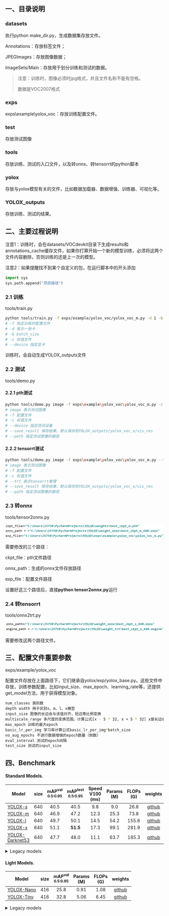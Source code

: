 ## 一、目录说明

### datasets

执行python make_dir.py，生成数据集存放文件。

Annotations：存放标签文件；

JPEGImages：存放图像数据；

ImageSets/Main：存放用于划分训练和测试的数据。

> 注意：训练时，图像必须时jpg格式，并且文件名称不能有空格。
>
> 数据是VOC2007格式

### exps

exps\example\yolox_voc：存放训练配置文件。

### test

存放测试图像

### tools

存放训练、测试的入口文件，以及转onnx、转tensorrt的python脚本

### yolox

存放与yolox模型有关的文件，比如数据加载器、数据增强、训练器、可视化等。

### YOLOX_outputs

存放训练、测试的结果。

## 二、主要过程说明

注意1：训练时，会在datasets/VOCdevkit目录下生成results和annotations_cache缓存文件，如果你打算开始一个新的模型训练，必须将这两个文件内容删除，否则训练的还是上一次的模型。

注意2：如果提醒找不到某个自定义的包，在运行脚本中的开头添加

```python
import sys
sys.path.append("项目路径")
```

### 2.1 训练

tools/train.py

```bash
python tools/train.py -f exps/example/yolox_voc/yolox_voc_m.py -d 1 -b 32 -c weights/yolox_m.pth --device cuda:0
# -f 指定训练的配置文件
# -d 表示一张卡
# -b batch_size
# -c 权值文件
# --device 指定显卡
```

训练时，会自动生成YOLOX_outputs文件

### 2.2 测试

tools/demo.py

#### 2.2.1 pth测试

```bash
python tools/demo.py image -f exps\example\yolox_voc\yolox_voc_m.py -c weights/best_ckpt.pth --device gpu --save_result --path assets
# image 表示测试图像
# -f 配置文件
# -c 权值文件
# --device 指定测试设备
# --save_result 保存结果，默认保存到YOLOX_outputs/yolox_voc_x/vis_res
# --path 指定测试图像的路径
```

#### 2.2.2 tensorrt测试

```bash
python tools/demo.py image -f exps\example\yolox_voc\yolox_voc_m.py --trt -c weights/model_trt.engine --save_result --path assets
# image 表示测试图像
# -f 配置文件
# -c 权值文件
# --trt 表示tensorrt推理
# --save_result 保存结果，默认保存到YOLOX_outputs/yolox_voc_x/vis_res
# --path 指定测试图像的路径
```

### 2.3 转onnx

tools/tensor2onnx.py

![image-20220531231121339](README.assets/image-20220531231121339.png)

需要修改的三个路径：

ckpt_file：pth文件路径

onnx_path：生成的onnx文件存放路径

exp_file：配置文件路径

设置好这三个路径后，直接**python tensor2onnx.py**运行

### 2.4 转tensorrt

tools/onnx2trt.py

![image-20220531231402494](README.assets/image-20220531231402494.png)

需要修改这两个路径文件。

## 三、配置文件重要参数

exps/example/yolox_voc

配置文件存放在上面路径下，它们继承自yolox/exp/yolox_base.py。这些文件中存放，训练参数配置，比如input_size、max_epoch、learning_rate等，还提供get_model方法，用于获得模型对象。

```bash
num_classes 类别数
depth width 用于区别s、m、l、x模型
input_size 图像的长边会与该值对齐，短边等比例变换
multiscale_range 多尺度的变换范围，计算公式[x - 5 * 32, x + 5 * 32] x是长边长度
max_epoch 训练的最大epoch
basic_lr_per_img 学习率计算公式basic_lr_per_img*batch_size
no_aug_epochs 不进行数据增强的epoch数量（倒数）
eval_interval 测试的epoch间隔
test_size 测试的input_size
```

## 四、Benchmark

#### Standard Models.

|Model |size |mAP<sup>val<br>0.5:0.95 |mAP<sup>test<br>0.5:0.95 | Speed V100<br>(ms) | Params<br>(M) |FLOPs<br>(G)| weights |
| ------        |:---: | :---:    | :---:       |:---:     |:---:  | :---: | :----: |
|[YOLOX-s](./exps/default/yolox_s.py)    |640  |40.5 |40.5      |9.8      |9.0 | 26.8 | [github](https://github.com/Megvii-BaseDetection/YOLOX/releases/download/0.1.1rc0/yolox_s.pth) |
|[YOLOX-m](./exps/default/yolox_m.py)    |640  |46.9 |47.2      |12.3     |25.3 |73.8| [github](https://github.com/Megvii-BaseDetection/YOLOX/releases/download/0.1.1rc0/yolox_m.pth) |
|[YOLOX-l](./exps/default/yolox_l.py)    |640  |49.7 |50.1      |14.5     |54.2| 155.6 | [github](https://github.com/Megvii-BaseDetection/YOLOX/releases/download/0.1.1rc0/yolox_l.pth) |
|[YOLOX-x](./exps/default/yolox_x.py)   |640   |51.1 |**51.5**  | 17.3    |99.1 |281.9 | [github](https://github.com/Megvii-BaseDetection/YOLOX/releases/download/0.1.1rc0/yolox_x.pth) |
|[YOLOX-Darknet53](./exps/default/yolov3.py)   |640  | 47.7 | 48.0 | 11.1 |63.7 | 185.3 | [github](https://github.com/Megvii-BaseDetection/YOLOX/releases/download/0.1.1rc0/yolox_darknet.pth) |

<details>
<summary>Legacy models</summary>

|Model |size |mAP<sup>test<br>0.5:0.95 | Speed V100<br>(ms) | Params<br>(M) |FLOPs<br>(G)| weights |
| ------        |:---: | :---:       |:---:     |:---:  | :---: | :----: |
|[YOLOX-s](./exps/default/yolox_s.py)    |640  |39.6      |9.8     |9.0 | 26.8 | [onedrive](https://megvii-my.sharepoint.cn/:u:/g/personal/gezheng_megvii_com/EW62gmO2vnNNs5npxjzunVwB9p307qqygaCkXdTO88BLUg?e=NMTQYw)/[github](https://github.com/Megvii-BaseDetection/storage/releases/download/0.0.1/yolox_s.pth) |
|[YOLOX-m](./exps/default/yolox_m.py)    |640  |46.4      |12.3     |25.3 |73.8| [onedrive](https://megvii-my.sharepoint.cn/:u:/g/personal/gezheng_megvii_com/ERMTP7VFqrVBrXKMU7Vl4TcBQs0SUeCT7kvc-JdIbej4tQ?e=1MDo9y)/[github](https://github.com/Megvii-BaseDetection/storage/releases/download/0.0.1/yolox_m.pth) |
|[YOLOX-l](./exps/default/yolox_l.py)    |640  |50.0  |14.5 |54.2| 155.6 | [onedrive](https://megvii-my.sharepoint.cn/:u:/g/personal/gezheng_megvii_com/EWA8w_IEOzBKvuueBqfaZh0BeoG5sVzR-XYbOJO4YlOkRw?e=wHWOBE)/[github](https://github.com/Megvii-BaseDetection/storage/releases/download/0.0.1/yolox_l.pth) |
|[YOLOX-x](./exps/default/yolox_x.py)   |640  |**51.2**      | 17.3 |99.1 |281.9 | [onedrive](https://megvii-my.sharepoint.cn/:u:/g/personal/gezheng_megvii_com/EdgVPHBziOVBtGAXHfeHI5kBza0q9yyueMGdT0wXZfI1rQ?e=tABO5u)/[github](https://github.com/Megvii-BaseDetection/storage/releases/download/0.0.1/yolox_x.pth) |
|[YOLOX-Darknet53](./exps/default/yolov3.py)   |640  | 47.4      | 11.1 |63.7 | 185.3 | [onedrive](https://megvii-my.sharepoint.cn/:u:/g/personal/gezheng_megvii_com/EZ-MV1r_fMFPkPrNjvbJEMoBLOLAnXH-XKEB77w8LhXL6Q?e=mf6wOc)/[github](https://github.com/Megvii-BaseDetection/storage/releases/download/0.0.1/yolox_darknet53.pth) |

</details>

#### Light Models.

|Model |size |mAP<sup>val<br>0.5:0.95 | Params<br>(M) |FLOPs<br>(G)| weights |
| ------        |:---:  |  :---:       |:---:     |:---:  | :---: |
|[YOLOX-Nano](./exps/default/nano.py) |416  |25.8  | 0.91 |1.08 | [github](https://github.com/Megvii-BaseDetection/YOLOX/releases/download/0.1.1rc0/yolox_nano.pth) |
|[YOLOX-Tiny](./exps/default/yolox_tiny.py) |416  |32.8 | 5.06 |6.45 | [github](https://github.com/Megvii-BaseDetection/YOLOX/releases/download/0.1.1rc0/yolox_tiny.pth) |


<details>
<summary>Legacy models</summary>

|Model |size |mAP<sup>val<br>0.5:0.95 | Params<br>(M) |FLOPs<br>(G)| weights |
| ------        |:---:  |  :---:       |:---:     |:---:  | :---: |
|[YOLOX-Nano](./exps/default/nano.py) |416  |25.3  | 0.91 |1.08 | [github](https://github.com/Megvii-BaseDetection/storage/releases/download/0.0.1/yolox_nano.pth) |
|[YOLOX-Tiny](./exps/default/yolox_tiny.py) |416  |32.8 | 5.06 |6.45 | [github](https://github.com/Megvii-BaseDetection/storage/releases/download/0.0.1/yolox_tiny_32dot8.pth) |
